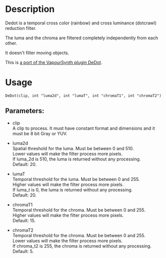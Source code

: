 # Description

Dedot is a temporal cross color (rainbow) and cross luminance (dotcrawl) reduction filter.

The luma and the chroma are filtered completely independently from each other.

It doesn't filter moving objects.

This is [a port of the VapourSynth plugin DeDot](https://github.com/dubhater/vapoursynth-dedot).

# Usage

```
DeDot(clip, int "luma2d", int "lumaT", int "chromaT1", int "chromaT2")
```

## Parameters:
- clip\
    A clip to process. It must have constant format and dimensions and it must be 8 bit Gray or YUV.
    
- luma2d\
    Spatial threshold for the luma. Must be between 0 and 510.\
    Lower values will make the filter process more pixels.\
    If luma_2d is 510, the luma is returned without any processing.\
    Default: 20.

- lumaT\
    Temporal threshold for the luma. Must be between 0 and 255.\
    Higher values will make the filter process more pixels.\
    If luma_t is 0, the luma is returned without any processing.\
    Default: 20.
    
- chromaT1\
    Temporal threshold for the chroma. Must be between 0 and 255.\
    Higher values will make the filter process more pixels.\
    Default: 15.
    
- chromaT2\
    Temporal threshold for the chroma. Must be between 0 and 255.\
    Lower values will make the filter process more pixels.\
    If chroma_t2 is 255, the chroma is returned without any processing.\
    Default: 5.
